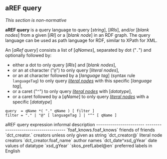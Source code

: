 ## aREF query

*This section is non-normative*

**aREF query** is a query language to query [*string*], [*IRIs*], and/or
[*blank nodes*] from a given [*IRI*] or a [*blank node*] in an RDF graph. The
query language can be used as path language for RDF, similar to XPath for XML.

An [*aRef query*] consists a list of [*qNames*], separated by dot ("`.`") and
optionally followed by:

* either a dot to only query [*IRIs*] and [*blank nodes*],
* or an at character ("`@`") to only query [*literal nodes*],
* or an at character followed by a [*language tag*] (syntax rule
  `languageTag`) to only query [*literal nodes*](#rdf-data) with this 
  specific [*language tag*],
* or a caret ("`^`") to only query [*literal nodes*](#rdf-data) with 
  [*datatype*],
* or a caret followed by a [*qName*] to only query 
  [*literal nodes*](#rdf-data)
  with a specific [*datatype*]

```
query  = qName *( "." qName ) [ filter ]
filter = "." | "@" [ languageTag ] | "^" [ qName ]
```

<div class="example">
 aREF query expression     informal description
------------------------ --------------------------------------
`foaf_knows.foaf_knows`   friends of friends
`dct_creator.`            creators unless only given as string
`dct_creator@`            literal node creators
`dct_creator.foaf_name`   author names
`dct_date^xsd_gYear`      date values of datatype `xsd_gYear`
`skos_prefLabel@en`       preferred labels in English
</div>
